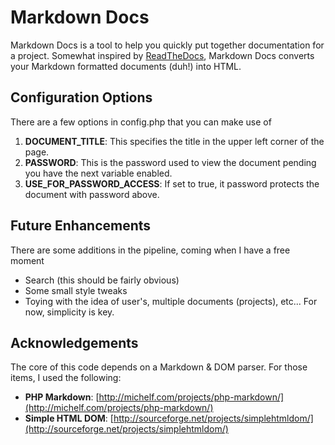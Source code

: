 # Markdown Docs

Markdown Docs is a tool to help you quickly put together documentation for a project. Somewhat inspired by [ReadTheDocs](http://readthedocs.org), Markdown Docs converts your Markdown formatted documents (duh!) into HTML. 

## Configuration Options

There are a few options in config.php that you can make use of

1. **DOCUMENT_TITLE**: This specifies the title in the upper left corner of the page.
2. **PASSWORD**: This is the password used to view the document pending you have the next variable enabled.
3. **USE&#95;FOR&#95;PASSWORD_ACCESS**: If set to true, it password protects the document with password above.

## Future Enhancements

There are some additions in the pipeline, coming when I have a free moment

 - Search (this should be fairly obvious)
 - Some small style tweaks
 - Toying with the idea of user's, multiple documents (projects), etc... For now, simplicity is key. 

## Acknowledgements

The core of this code depends on a Markdown & DOM parser. For those items, I used the following:

 - **PHP Markdown**: [http://michelf.com/projects/php-markdown/](http://michelf.com/projects/php-markdown/)
 - **Simple HTML DOM**: [http://sourceforge.net/projects/simplehtmldom/](http://sourceforge.net/projects/simplehtmldom/)	